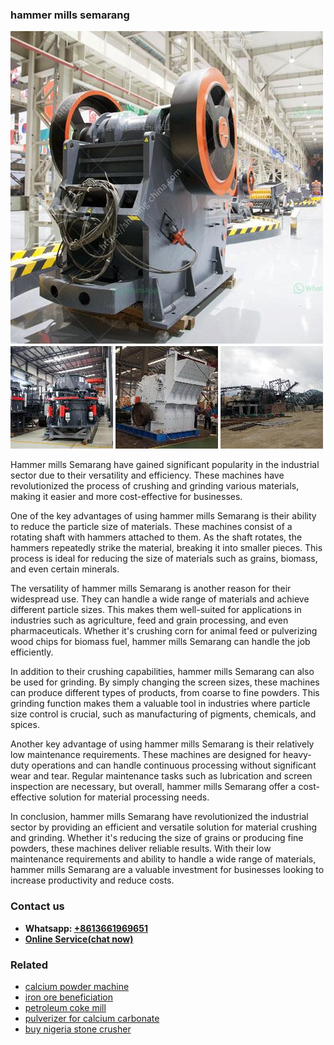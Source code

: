<h3>hammer mills semarang</h3><img src='1708309586.jpg' alt=''><p>Hammer mills Semarang have gained significant popularity in the industrial sector due to their versatility and efficiency. These machines have revolutionized the process of crushing and grinding various materials, making it easier and more cost-effective for businesses.</p><p>One of the key advantages of using hammer mills Semarang is their ability to reduce the particle size of materials. These machines consist of a rotating shaft with hammers attached to them. As the shaft rotates, the hammers repeatedly strike the material, breaking it into smaller pieces. This process is ideal for reducing the size of materials such as grains, biomass, and even certain minerals.</p><p>The versatility of hammer mills Semarang is another reason for their widespread use. They can handle a wide range of materials and achieve different particle sizes. This makes them well-suited for applications in industries such as agriculture, feed and grain processing, and even pharmaceuticals. Whether it's crushing corn for animal feed or pulverizing wood chips for biomass fuel, hammer mills Semarang can handle the job efficiently.</p><p>In addition to their crushing capabilities, hammer mills Semarang can also be used for grinding. By simply changing the screen sizes, these machines can produce different types of products, from coarse to fine powders. This grinding function makes them a valuable tool in industries where particle size control is crucial, such as manufacturing of pigments, chemicals, and spices.</p><p>Another key advantage of using hammer mills Semarang is their relatively low maintenance requirements. These machines are designed for heavy-duty operations and can handle continuous processing without significant wear and tear. Regular maintenance tasks such as lubrication and screen inspection are necessary, but overall, hammer mills Semarang offer a cost-effective solution for material processing needs.</p><p>In conclusion, hammer mills Semarang have revolutionized the industrial sector by providing an efficient and versatile solution for material crushing and grinding. Whether it's reducing the size of grains or producing fine powders, these machines deliver reliable results. With their low maintenance requirements and ability to handle a wide range of materials, hammer mills Semarang are a valuable investment for businesses looking to increase productivity and reduce costs.</p><h3>Contact us</h3><ul><li><strong>Whatsapp:&nbsp;<a href="https://wa.me/8613661969651">+8613661969651</a></strong></li><li><a href="https://swt.shibang-china.com/?git&amp;zhl&amp;hammer mills semarang"><strong>Online Service(chat now)</strong></a></li></ul><h3>Related</h3><ul><li><a href='calcium powder machine.md'>calcium powder machine</a></li><li><a href='iron ore beneficiation.md'>iron ore beneficiation</a></li><li><a href='petroleum coke mill.md'>petroleum coke mill</a></li><li><a href='pulverizer for calcium carbonate.md'>pulverizer for calcium carbonate</a></li><li><a href='buy nigeria stone crusher.md'>buy nigeria stone crusher</a></li></ul>